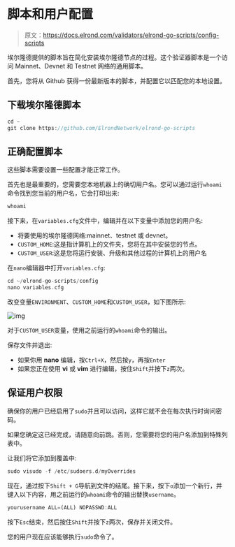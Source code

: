 # 脚本和用户配置

> 原文：<https://docs.elrond.com/validators/elrond-go-scripts/config-scripts>

 埃尔隆德提供的脚本旨在简化安装埃尔隆德节点的过程。这个验证器脚本是一个访问 Mainnet、Devnet 和 Testnet 网络的通用脚本。

首先，您将从 Github 获得一份最新版本的脚本，并配置它以匹配您的本地设置。

## **下载埃尔隆德脚本**

```rust
cd ~
git clone https://github.com/ElrondNetwork/elrond-go-scripts 
```

## **正确配置脚本**

这些脚本需要设置一些配置才能正常工作。

首先也是最重要的，您需要您本地机器上的确切用户名。您可以通过运行`whoami`命令找到您当前的用户名，它会打印出来:

```rust
whoami 
```

接下来，在`variables.cfg`文件中，编辑并在以下变量中添加您的用户名:

*   将要使用的埃尔隆德网络:mainnet、testnet 或 devnet。
*   `CUSTOM_HOME`:这是指计算机上的文件夹，您将在其中安装您的节点。
*   `CUSTOM_USER`:这是您将运行安装、升级和其他过程的计算机上的用户名

在`nano`编辑器中打开`variables.cfg`:

```rust
cd ~/elrond-go-scripts/config
nano variables.cfg 
```

改变变量`ENVIRONMENT`、`CUSTOM_HOME`和`CUSTOM_USER`，如下图所示:

![img](../Images/3c6205c6a448cb23ba3daa4fcb1cb853.png)

对于`CUSTOM_USER`变量，使用之前运行的`whoami`命令的输出。

保存文件并退出:

*   如果你用 **nano** 编辑，按`Ctrl+X`，然后按`y`，再按`Enter`
*   如果您正在使用 **vi** 或 **vim** 进行编辑，按住`Shift`并按下`z`两次。

## **保证用户权限**

确保你的用户已经启用了`sudo`并且可以访问，这样它就不会在每次执行时询问密码。

如果您确定这已经完成，请随意向前跳。否则，您需要将您的用户名添加到特殊列表中。

让我们将它添加到覆盖中:

```rust
sudo visudo -f /etc/sudoers.d/myOverrides 
```

现在，通过按下`Shift + G`导航到文件的结尾。接下来，按下`o`添加一个新行，并键入以下内容，用之前运行的`whoami`命令的输出替换`username`。

```rust
yourusername ALL=(ALL) NOPASSWD:ALL 
```

按下`Esc`结束，然后按住`Shift`并按下`z`两次，保存并关闭文件。

您的用户现在应该能够执行`sudo`命令了。